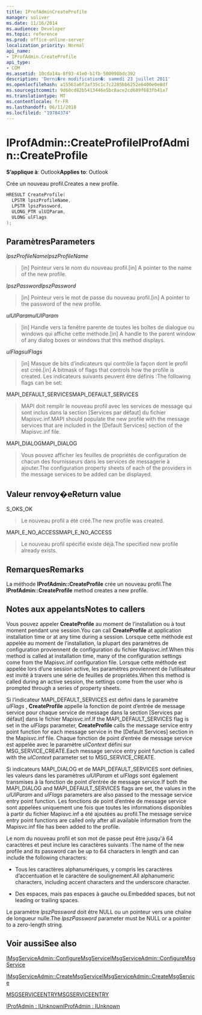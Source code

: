 ```yaml
---
title: IProfAdminCreateProfile
manager: soliver
ms.date: 11/16/2014
ms.audience: Developer
ms.topic: reference
ms.prod: office-online-server
localization_priority: Normal
api_name:
- IProfAdmin.CreateProfile
api_type:
- COM
ms.assetid: 10cda14a-8f93-41e0-b1fb-500098bdc392
description: 'Derni�re modification�: samedi 23 juillet 2011'
ms.openlocfilehash: a15561a6f3af35c1c7c2285bb6252e6400e0e8df
ms.sourcegitcommit: 9d60cd82b5413446e5bc8ace2cd689f683fb41a7
ms.translationtype: MT
ms.contentlocale: fr-FR
ms.lasthandoff: 06/11/2018
ms.locfileid: "19784374"
---
```

# <a name="iprofadmincreateprofile"></a><span data-ttu-id="80b7b-103">IProfAdmin::CreateProfile</span><span class="sxs-lookup"><span data-stu-id="80b7b-103">IProfAdmin::CreateProfile</span></span>

  
  
<span data-ttu-id="80b7b-104">**S’applique à**: Outlook</span><span class="sxs-lookup"><span data-stu-id="80b7b-104">**Applies to**: Outlook</span></span> 
  
<span data-ttu-id="80b7b-105">Crée un nouveau profil.</span><span class="sxs-lookup"><span data-stu-id="80b7b-105">Creates a new profile.</span></span>
  
```cpp
HRESULT CreateProfile(
  LPSTR lpszProfileName,
  LPSTR lpszPassword,
  ULONG_PTR ulUIParam,
  ULONG ulFlags
);
```

## <a name="parameters"></a><span data-ttu-id="80b7b-106">Paramètres</span><span class="sxs-lookup"><span data-stu-id="80b7b-106">Parameters</span></span>

 <span data-ttu-id="80b7b-107">_lpszProfileName_</span><span class="sxs-lookup"><span data-stu-id="80b7b-107">_lpszProfileName_</span></span>
  
> <span data-ttu-id="80b7b-108">[in] Pointeur vers le nom du nouveau profil.</span><span class="sxs-lookup"><span data-stu-id="80b7b-108">[in] A pointer to the name of the new profile.</span></span>
    
 <span data-ttu-id="80b7b-109">_lpszPassword_</span><span class="sxs-lookup"><span data-stu-id="80b7b-109">_lpszPassword_</span></span>
  
> <span data-ttu-id="80b7b-110">[in] Pointeur vers le mot de passe du nouveau profil.</span><span class="sxs-lookup"><span data-stu-id="80b7b-110">[in] A pointer to the password of the new profile.</span></span> 
    
 <span data-ttu-id="80b7b-111">_ulUIParam_</span><span class="sxs-lookup"><span data-stu-id="80b7b-111">_ulUIParam_</span></span>
  
> <span data-ttu-id="80b7b-112">[in] Handle vers la fenêtre parente de toutes les boîtes de dialogue ou windows qui affiche cette méthode.</span><span class="sxs-lookup"><span data-stu-id="80b7b-112">[in] A handle to the parent window of any dialog boxes or windows that this method displays.</span></span>
    
 <span data-ttu-id="80b7b-113">_ulFlags_</span><span class="sxs-lookup"><span data-stu-id="80b7b-113">_ulFlags_</span></span>
  
> <span data-ttu-id="80b7b-114">[in] Masque de bits d’indicateurs qui contrôle la façon dont le profil est créé.</span><span class="sxs-lookup"><span data-stu-id="80b7b-114">[in] A bitmask of flags that controls how the profile is created.</span></span> <span data-ttu-id="80b7b-115">Les indicateurs suivants peuvent être définis :</span><span class="sxs-lookup"><span data-stu-id="80b7b-115">The following flags can be set:</span></span>
    
<span data-ttu-id="80b7b-116">MAPI_DEFAULT_SERVICES</span><span class="sxs-lookup"><span data-stu-id="80b7b-116">MAPI_DEFAULT_SERVICES</span></span> 
  
> <span data-ttu-id="80b7b-117">MAPI doit remplir le nouveau profil avec les services de message qui sont inclus dans la section [Services par défaut] du fichier Mapisvc.inf.</span><span class="sxs-lookup"><span data-stu-id="80b7b-117">MAPI should populate the new profile with the message services that are included in the [Default Services] section of the Mapisvc.inf file.</span></span>
    
<span data-ttu-id="80b7b-118">MAPI_DIALOG</span><span class="sxs-lookup"><span data-stu-id="80b7b-118">MAPI_DIALOG</span></span> 
  
> <span data-ttu-id="80b7b-119">Vous pouvez afficher les feuilles de propriétés de configuration de chacun des fournisseurs dans les services de messagerie à ajouter.</span><span class="sxs-lookup"><span data-stu-id="80b7b-119">The configuration property sheets of each of the providers in the message services to be added can be displayed.</span></span> 
    
## <a name="return-value"></a><span data-ttu-id="80b7b-120">Valeur renvoy�e</span><span class="sxs-lookup"><span data-stu-id="80b7b-120">Return value</span></span>

<span data-ttu-id="80b7b-121">S_OK</span><span class="sxs-lookup"><span data-stu-id="80b7b-121">S_OK</span></span> 
  
> <span data-ttu-id="80b7b-122">Le nouveau profil a été créé.</span><span class="sxs-lookup"><span data-stu-id="80b7b-122">The new profile was created.</span></span>
    
<span data-ttu-id="80b7b-123">MAPI_E_NO_ACCESS</span><span class="sxs-lookup"><span data-stu-id="80b7b-123">MAPI_E_NO_ACCESS</span></span> 
  
> <span data-ttu-id="80b7b-124">Le nouveau profil spécifié existe déjà.</span><span class="sxs-lookup"><span data-stu-id="80b7b-124">The specified new profile already exists.</span></span>
    
## <a name="remarks"></a><span data-ttu-id="80b7b-125">Remarques</span><span class="sxs-lookup"><span data-stu-id="80b7b-125">Remarks</span></span>

<span data-ttu-id="80b7b-126">La méthode **IProfAdmin::CreateProfile** crée un nouveau profil.</span><span class="sxs-lookup"><span data-stu-id="80b7b-126">The **IProfAdmin::CreateProfile** method creates a new profile.</span></span> 
  
## <a name="notes-to-callers"></a><span data-ttu-id="80b7b-127">Notes aux appelants</span><span class="sxs-lookup"><span data-stu-id="80b7b-127">Notes to callers</span></span>

<span data-ttu-id="80b7b-128">Vous pouvez appeler **CreateProfile** au moment de l’installation ou à tout moment pendant une session.</span><span class="sxs-lookup"><span data-stu-id="80b7b-128">You can call **CreateProfile** at application installation time or at any time during a session.</span></span> <span data-ttu-id="80b7b-129">Lorsque cette méthode est appelée au moment de l’installation, la plupart des paramètres de configuration proviennent de configuration du fichier Mapisvc.inf.</span><span class="sxs-lookup"><span data-stu-id="80b7b-129">When this method is called at installation time, many of the configuration settings come from the Mapisvc.inf configuration file.</span></span> <span data-ttu-id="80b7b-130">Lorsque cette méthode est appelée lors d’une session active, les paramètres proviennent de l’utilisateur est invité à travers une série de feuilles de propriétés.</span><span class="sxs-lookup"><span data-stu-id="80b7b-130">When this method is called during an active session, the settings come from the user who is prompted through a series of property sheets.</span></span> 
  
<span data-ttu-id="80b7b-131">Si l’indicateur MAPI_DEFAULT_SERVICES est défini dans le paramètre _ulFlags_ , **CreateProfile** appelle la fonction de point d’entrée de message service pour chaque service de message dans la section [Services par défaut] dans le fichier Mapisvc.inf.</span><span class="sxs-lookup"><span data-stu-id="80b7b-131">If the MAPI_DEFAULT_SERVICES flag is set in the  _ulFlags_ parameter, **CreateProfile** calls the message service entry point function for each message service in the [Default Services] section in the Mapisvc.inf file.</span></span> <span data-ttu-id="80b7b-132">Chaque fonction de point d’entrée de message service est appelée avec le paramètre _ulContext_ défini sur MSG_SERVICE_CREATE.</span><span class="sxs-lookup"><span data-stu-id="80b7b-132">Each message service entry point function is called with the  _ulContext_ parameter set to MSG_SERVICE_CREATE.</span></span> 
  
<span data-ttu-id="80b7b-133">Si indicateurs MAPI_DIALOG et de MAPI_DEFAULT_SERVICES sont définies, les valeurs dans les paramètres _ulUIParam_ et _ulFlags_ sont également transmises à la fonction de point d’entrée de message service.</span><span class="sxs-lookup"><span data-stu-id="80b7b-133">If both the MAPI_DIALOG and MAPI_DEFAULT_SERVICES flags are set, the values in the  _ulUIParam_ and  _ulFlags_ parameters are also passed to the message service entry point function.</span></span> <span data-ttu-id="80b7b-134">Les fonctions de point d’entrée de message service sont appelées uniquement une fois que toutes les informations disponibles à partir du fichier Mapisvc.inf a été ajoutées au profil.</span><span class="sxs-lookup"><span data-stu-id="80b7b-134">The message service entry point functions are called only after all available information from the Mapisvc.inf file has been added to the profile.</span></span> 
  
<span data-ttu-id="80b7b-135">Le nom du nouveau profil et son mot de passe peut être jusqu'à 64 caractères et peut inclure les caractères suivants :</span><span class="sxs-lookup"><span data-stu-id="80b7b-135">The name of the new profile and its password can be up to 64 characters in length and can include the following characters:</span></span>
  
- <span data-ttu-id="80b7b-136">Tous les caractères alphanumériques, y compris les caractères d’accentuation et le caractère de soulignement.</span><span class="sxs-lookup"><span data-stu-id="80b7b-136">All alphanumeric characters, including accent characters and the underscore character.</span></span>
    
- <span data-ttu-id="80b7b-137">Des espaces, mais pas espaces à gauche ou.</span><span class="sxs-lookup"><span data-stu-id="80b7b-137">Embedded spaces, but not leading or trailing spaces.</span></span>
    
<span data-ttu-id="80b7b-138">Le paramètre _lpszPassword_ doit être NULL ou un pointeur vers une chaîne de longueur nulle.</span><span class="sxs-lookup"><span data-stu-id="80b7b-138">The  _lpszPassword_ parameter must be NULL or a pointer to a zero-length string.</span></span> 
  
## <a name="see-also"></a><span data-ttu-id="80b7b-139">Voir aussi</span><span class="sxs-lookup"><span data-stu-id="80b7b-139">See also</span></span>



[<span data-ttu-id="80b7b-140">IMsgServiceAdmin::ConfigureMsgService</span><span class="sxs-lookup"><span data-stu-id="80b7b-140">IMsgServiceAdmin::ConfigureMsgService</span></span>](imsgserviceadmin-configuremsgservice.md)
  
[<span data-ttu-id="80b7b-141">IMsgServiceAdmin::CreateMsgService</span><span class="sxs-lookup"><span data-stu-id="80b7b-141">IMsgServiceAdmin::CreateMsgService</span></span>](imsgserviceadmin-createmsgservice.md)
  
[<span data-ttu-id="80b7b-142">MSGSERVICEENTRY</span><span class="sxs-lookup"><span data-stu-id="80b7b-142">MSGSERVICEENTRY</span></span>](msgserviceentry.md)
  
[<span data-ttu-id="80b7b-143">IProfAdmin : IUnknown</span><span class="sxs-lookup"><span data-stu-id="80b7b-143">IProfAdmin : IUnknown</span></span>](iprofadminiunknown.md)

